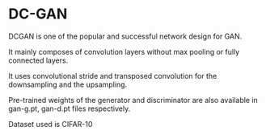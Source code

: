 # DC-GAN
DCGAN is one of the popular and successful network design for GAN. 

It mainly composes of convolution layers without max pooling or fully connected layers. 

It uses convolutional stride and transposed convolution for the downsampling and the upsampling.

Pre-trained weights of the generator and discriminator are also available in gan-g.pt, gan-d.pt files respectively.

Dataset used is CIFAR-10
